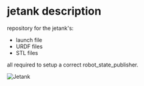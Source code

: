 # jetank description
repository for the jetank's:  
  - launch file
  - URDF files
  - STL files

all required to setup a correct robot_state_publisher.

![Jetank](https://www.waveshare.com/media/catalog/product/cache/1/image/800x800/9df78eab33525d08d6e5fb8d27136e95/j/e/jetank-ai-kit-1.jpg)
